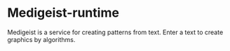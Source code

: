 # Medigeist-runtime
Medigeist is a service for creating patterns from text. Enter a text to create graphics by algorithms. 
